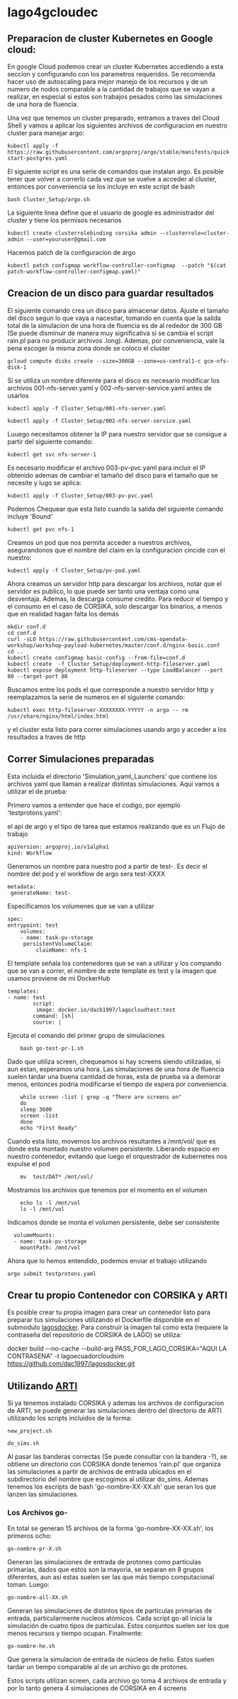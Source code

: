 # lago4gcloudec

## Preparacion de cluster Kubernetes en Google cloud:

En google Cloud podemos crear un cluster Kubernetes accediendo a esta seccion y configurando con los parametros requeridos. Se recomienda hacer uso de autoscaling para mejor manejo de los recursos y de un numero de nodos comparable a la cantidad de trabajos que se vayan a realizar, en especial si estos son trabajos pesados como las simulaciones de una hora de fluencia.

Una vez que tenemos un cluster preparado, entramos a traves del Cloud Shell y vamos a aplicar los siguientes archivos de configuracion en nuestro cluster para manejar argo:

	kubectl apply -f https://raw.githubusercontent.com/argoproj/argo/stable/manifests/quick-start-postgres.yaml

El siguiente script es una serie de comandos que instalan argo. Es posible tener que volver a correrlo cada vez que se vuelve a acceder al cluster, entonces por conveniencia se los incluye en este script de bash

	bash Cluster_Setup/argo.sh

La siguiente linea define que el usuario de google es administrador del cluster y tiene los permisos necesarios

	kubectl create clusterrolebinding corsika admin --clusterrole=cluster-admin --user=youruser@gmail.com

Hacemos patch de la configuracion de argo

	kubectl patch configmap workflow-controller-configmap  --patch "$(cat patch-workflow-controller-configmap.yaml)"

## Creacion de un disco para guardar resultados

El siguiente comando crea un disco para almacenar datos. Ajuste el tamaño del disco segun lo que vaya a nacesitar, tomando en cuenta que la salida total de la simulacion de una hora de fluencia es de al rededor de 300 GB (Se puede disminuir de manera muy significativa si se cambia el script rain.pl para no producir archivos .long). Ademas, por conveniencia, vale la pena escoger la misma zona donde se coloco el cluster

	gcloud compute disks create --size=300GB --zone=us-central1-c gce-nfs-disk-1

Si se utiliza un nombre diferente para el disco es necesario modificar los archivos 001-nfs-server.yaml y 002-nfs-server-service.yaml antes de usarlos

	kubectl apply -f Cluster_Setup/001-nfs-server.yaml

	kubectl apply -f Cluster_Setup/002-nfs-server-service.yaml

Luuego necesitamos obtener la IP para nuestro servidor que se consigue a partir del siguiente comando:

	kubectl get svc nfs-server-1

Es necesario modificar el archivo 003-pv-pvc.yaml para incluir el IP obtenido ademas de cambiar el tamaño del disco para el tamaño que se necesite y lugo se aplica:

	kubectl apply -f Cluster_Setup/003-pv-pvc.yaml

Podemos Chequear que esta listo cuando la salida del siguiente comando incluye 'Bound'

	kubectl get pvc nfs-1

Creamos un pod que nos permita acceder a nuestros archivos, asegurandonos que el nombre del claim en la configuracion cincide con el nuestro:

	kubectl apply -f Cluster_Setup/pv-pod.yaml

Ahora creamos un servidor http para descargar los archivos, notar que el servidor es publico, lo que puede ser tanto una ventaja como una desventaja. Ademas, la descarga consume credito. Para reducir el tiempo y el consumo en el caso de CORSIKA, solo descargar los binarios, a menos que en realidad hagan falta los demás

	mkdir conf.d
	cd conf.d
	curl -sLO https://raw.githubusercontent.com/cms-opendata-workshop/workshop-payload-kubernetes/master/conf.d/nginx-basic.conf
	cd ..
	kubectl create configmap basic-config --from-file=conf.d
	kubectl create  -f Cluster_Setup/deployment-http-fileserver.yaml
	kubectl expose deployment http-fileserver --type LoadBalancer --port 80 --target-port 80

Buscamos entre los pods el que corresponde a nuestro servidor http y reemplazamos la serie de numeros en el siguiente comando:

	kubectl exec http-fileserver-XXXXXXXX-YYYYY -n argo -- rm /usr/share/nginx/html/index.html


y el cluster esta listo para correr simulaciones usando argo y acceder a los resultados a traves de http

## Correr Simulaciones preparadas

Esta incluida el directorio 'Simulation_yaml_Launchers' que contiene los archivos yaml que llaman a realizar distintas simulaciones. Aqui vamos a utilizar el de prueba:

Primero vamos a entender que hace el codigo, por ejemplo 'testprotons.yaml':

el api de argo y el tipo de tarea que estamos realizando que es un Flujo de trabajo

	apiVersion: argoproj.io/v1alpha1
	kind: Workflow

Generamos un nombre para nuestro pod a partir de test-. Es decir el nombre del pod y el workflow de argo sera test-XXXX

	metadata:
 	 generateName: test-
 
Especificamos los volumenes que se van a utilizar
  
	spec:
  	entrypoint: test
  		volumes:
  		- name: task-pv-storage
   		 persistentVolumeClaim:
     		 claimName: nfs-1
    
El template señala los contenedores que se van a utilizar  y los compando que se van a correr, el nombre de este template es test y la imagen que usamos proviene de mi DockerHub

  	templates:
  	- name: test
    		script:
     		 image: docker.io/dacb1997/lagocloudtest:test
      		command: [sh]
      		source: |
      
Ejecuta el comando del primer grupo de simulaciones

        bash go-test-pr-1.sh 
	
Dado que utiliza screen, chequeamos si hay screens siendo utilizadas, si aun estan, esperamos una hora. Las simulaciones de una hora de fluencia suelen tardar una buena cantidad de horas, esta de prueba va a demorar menos, entonces podria modificarse el tiempo de espera por conveniencia.

        while screen -list | grep -q "There are screens on"
        do
        sleep 3600
        screen -list 
        done 
        echo "First Ready"
	
Cuando esta listo, movemos los archivos resultantes a /mnt/vol/ que es donde esta montado nuestro volumen persistente. Liberando espacio en nuestro contenedor, evitando que luego el orquestrador de kubernetes nos expulse el pod

        mv  test/DAT* /mnt/vol/
	
Mostramos los archivos que tenemos por el momento en el volumen

        echo ls -l /mnt/vol
        ls -l /mnt/vol
        
Indicamos donde se monta el volumen persistente, debe ser consistente
        
      volumeMounts:
      - name: task-pv-storage
        mountPath: /mnt/vol
        
Ahora que lo hemos entendido, podemos enviar el trabajo utilizando

	argo submit testprotons.yaml
	
## Crear tu propio Contenedor con CORSIKA y ARTI

Es posible crear tu propia imagen para crear un contenedor listo para preparar tus simulaciones utilizando el Dockerfile disponible en  el submodulo [lagosdocker](https://github.com/dac1997/lagosdocker/tree/master).  Para construir la imagen tal como esta (requiere la contraseña del repositorio de CORSIKA de LAGO) se utiliza:

docker build --no-cache --build-arg PASS_FOR_LAGO_CORSIKA="AQUI LA CONTRASENA" -t lagoecuadorcloudsim https://github.com/dac1997/lagosdocker.git

## Utilizando [ARTI](https://github.com/lagoproject/arti)

Si ya tenemos instalado CORSIKA y ademas los archivos de configuracion de ARTI, se puede generar las simulaciones dentro del directorio de ARTI utilizando los scripts incluidos de la forma:

	new_project.sh
	
	do_sims.sh
	
Al pasar las banderas correctas (Se puede consultar con la bandera -?), se obtiene un directorio con CORSIKA donde tenemos 'rain.pl' que organiza las simulaciones a partir de archivos de entrada ubicados en el subdirectorio del nombre que escogimos al utilizar do_sims. Ademas tenemos los escripts de bash 'go-nombre-XX-XX.sh' que seran los que lanzen las simulaciones.

### Los Archivos go-

En total se generan 15 archivos de la forma 'go-nombre-XX-XX.sh', los primeros ocho:

	go-nombre-pr-X.sh

Generan las simulaciones de entrada de protones como particulas primarias, dados que estos son la mayoria, se separan en 8 grupos diferentes, aun asi estas suelen ser las que más tiempo computacional toman. Luego:

	go-nombre-all-XX.sh

Generan las simulaciones de distintos tipos de partículas primarias de entrada, particularmente nucleos atómicos. Cada script go-all inicia la simulación de cuatro tipos de partículas. Estos conjuntos suelen ser los que menos recursos y tiempo ocupan. Finalmente:

	go-nombre-he.sh
	
Que genera la simulacion de entrada de núcleos de helio. Estos suelen tardar un tiempo comparable al de un archivo go de protones.

Estos scripts utilizan screen, cada archivo go toma 4 archivos de entrada y por lo tanto genera 4 simulaciones de CORSIKA en 4 screens
